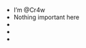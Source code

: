 - I’m @Cr4w
- Nothing important here
- 
- 
- 

<!---
Cr4w/Cr4w is a ✨ special ✨ repository because its `README.md` (this file) appears on your GitHub profile.
You can click the Preview link to take a look at your changes.
--->
